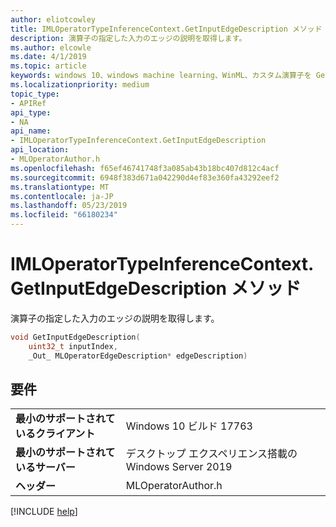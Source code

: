 ```yaml
---
author: eliotcowley
title: IMLOperatorTypeInferenceContext.GetInputEdgeDescription メソッド
description: 演算子の指定した入力のエッジの説明を取得します。
ms.author: elcowle
ms.date: 4/1/2019
ms.topic: article
keywords: windows 10、windows machine learning、WinML、カスタム演算子を GetInputEdgeDescription
ms.localizationpriority: medium
topic_type:
- APIRef
api_type:
- NA
api_name:
- IMLOperatorTypeInferenceContext.GetInputEdgeDescription
api_location:
- MLOperatorAuthor.h
ms.openlocfilehash: f65ef46741748f3a085ab43b18bc407d812c4acf
ms.sourcegitcommit: 6948f383d671a042290d4ef83e360fa43292eef2
ms.translationtype: MT
ms.contentlocale: ja-JP
ms.lasthandoff: 05/23/2019
ms.locfileid: "66180234"
---
```

# <a name="imloperatortypeinferencecontextgetinputedgedescription-method"></a>IMLOperatorTypeInferenceContext.GetInputEdgeDescription メソッド

演算子の指定した入力のエッジの説明を取得します。

```cpp
void GetInputEdgeDescription(
    uint32_t inputIndex,
    _Out_ MLOperatorEdgeDescription* edgeDescription)
```

## <a name="requirements"></a>要件

| | |
|-|-|
| **最小のサポートされているクライアント** | Windows 10 ビルド 17763 |
| **最小のサポートされているサーバー** | デスクトップ エクスペリエンス搭載の Windows Server 2019 |
| **ヘッダー** | MLOperatorAuthor.h |

[!INCLUDE [help](../../includes/get-help.md)]
